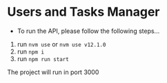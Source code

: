 # Users and Tasks Manager

- To run the API, please follow the following steps...

1. run `nvm use` or `nvm use v12.1.0`
2. run `npm i`
3. run `npm run start`

The project will run in port 3000
